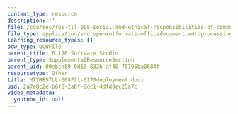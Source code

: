 ```yaml
---
content_type: resource
description: ''
file: /courses/res-tll-008-social-and-ethical-responsibilities-of-computing-serc-fall-2021/2a7e8c2eb6f82a8f8dc14dfd0ec25a7c_MITRESTLL-008F21-6170deployment.docx
file_type: application/vnd.openxmlformats-officedocument.wordprocessingml.document
learning_resource_types: []
ocw_type: OCWFile
parent_title: 6.170 Software Studio
parent_type: SupplementalResourceSection
parent_uid: 00ebca89-0d18-832b-af40-78795ba0684f
resourcetype: Other
title: MITRESTLL-008F21-6170deployment.docx
uid: 2a7e8c2e-b6f8-2a8f-8dc1-4dfd0ec25a7c
video_metadata:
  youtube_id: null
---
```

